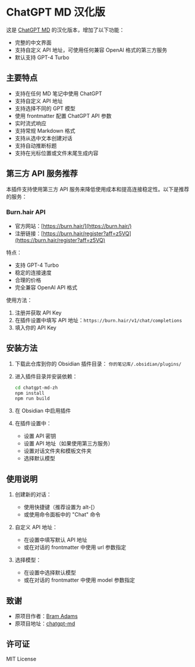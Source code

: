 # ChatGPT MD 汉化版

这是 [ChatGPT MD](https://github.com/bramses/chatgpt-md) 的汉化版本，增加了以下功能：

- 完整的中文界面
- 支持自定义 API 地址，可使用任何兼容 OpenAI 格式的第三方服务
- 默认支持 GPT-4 Turbo

## 主要特点

- 支持在任何 MD 笔记中使用 ChatGPT
- 支持自定义 API 地址
- 支持选择不同的 GPT 模型
- 使用 frontmatter 配置 ChatGPT API 参数
- 实时流式响应
- 支持常规 Markdown 格式
- 支持从选中文本创建对话
- 支持自动推断标题
- 支持在光标位置或文件末尾生成内容

## 第三方 API 服务推荐

本插件支持使用第三方 API 服务来降低使用成本和提高连接稳定性。以下是推荐的服务：

### Burn.hair API

- 官方网站：[https://burn.hair/](https://burn.hair/)
- 注册链接：[https://burn.hair/register?aff=z5VQ](https://burn.hair/register?aff=z5VQ)

特点：
- 支持 GPT-4 Turbo
- 稳定的连接速度
- 合理的价格
- 完全兼容 OpenAI API 格式

使用方法：
1. 注册并获取 API Key
2. 在插件设置中填写 API 地址：`https://burn.hair/v1/chat/completions`
3. 填入你的 API Key

## 安装方法

1. 下载此仓库到你的 Obsidian 插件目录：
   `你的笔记库/.obsidian/plugins/`

2. 进入插件目录并安装依赖：
   ```bash
   cd chatgpt-md-zh
   npm install
   npm run build
   ```

3. 在 Obsidian 中启用插件

4. 在插件设置中：
   - 设置 API 密钥
   - 设置 API 地址（如果使用第三方服务）
   - 设置对话文件夹和模板文件夹
   - 选择默认模型

## 使用说明

1. 创建新的对话：
   - 使用快捷键（推荐设置为 alt-[）
   - 或使用命令面板中的 "Chat" 命令

2. 自定义 API 地址：
   - 在设置中填写默认 API 地址
   - 或在对话的 frontmatter 中使用 url 参数指定

3. 选择模型：
   - 在设置中选择默认模型
   - 或在对话的 frontmatter 中使用 model 参数指定

## 致谢

- 原项目作者：[Bram Adams](https://github.com/bramses)
- 原项目地址：[chatgpt-md](https://github.com/bramses/chatgpt-md)

## 许可证

MIT License